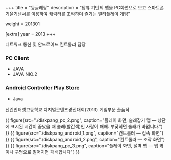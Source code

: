 +++
title = "둥글레팡"
description = "탑뷰 기반의 맵을 PC화면으로 보고 스마트폰 기울기센서를 이용하여 캐릭터를 조작하며 즐기는 멀티플레이 게임"

weight = 201301

[extra]
year = 2013
+++

네트워크 통신 및 안드로이드 컨트롤러 담당

### PC Client

- JAVA
- JAVA NIO.2

### Android Controller [Play Store](https://play.google.com/store/apps/details?id=com.modupost.diskpang)

- Java

선린인터넷고등학교 디지털콘텐츠경진대회(2013) 게임부문 출품작

{{ figure(src="./diskpang_pc_2.png", caption="플레이 화면, 술래잡기 맵 — 상단에 표시된 시간이 끝났을 때 술래(빨간색)인 사람이 패배. 부딪히면 술래가 바뀝니다.") }}
{{ figure(src="./diskpang_android_1.png", caption="컨트롤러 — 접속 화면") }}
{{ figure(src="./diskpang_android_2.png", caption="컨트롤러 — 조작 화면") }}
{{ figure(src="./diskpang_pc_3.png", caption="플레이 화면, 절벽 맵 — 맵 밖이나 구멍으로 떨어지면 패배합니다") }}
